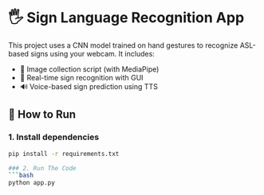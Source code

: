 # 🖐️ Sign Language Recognition App

This project uses a CNN model trained on hand gestures to recognize ASL-based signs using your webcam. It includes:

- 📸 Image collection script (with MediaPipe)
- 🤖 Real-time sign recognition with GUI
- 🔊 Voice-based sign prediction using TTS

## 🚀 How to Run

### 1. Install dependencies
```bash
pip install -r requirements.txt

### 2. Run The Code
```bash
python app.py
